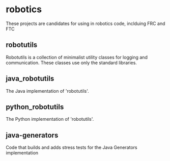 # robotics
These projects are candidates for using in robotics code, inclduing FRC and FTC

## robotutils
Robotutils is a collection of minimalist utility classes for logging and communication. These classes use only the standard libraries.

## java_robotutils
The Java implementation of 'robotutils'.


## python_robotutils
The Python implementation of 'robotutils'.

## java-generators
Code that builds and adds stress tests for the Java Generators implementation
